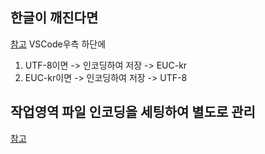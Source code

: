 ## 한글이 깨진다면
[참고](https://blog.naver.com/PostView.naver?blogId=wlvkddlwkd&logNo=222312283109)
VSCode우측 하단에 
1. UTF-8이면 -> 인코딩하여 저장 -> EUC-kr
1. EUC-kr이면 -> 인코딩하여 저장 -> UTF-8

## 작업영역 파일 인코딩을 세팅하여 별도로 관리
[참고](https://code.visualstudio.com/docs/getstarted/settings#_language-specific-editor-settings)